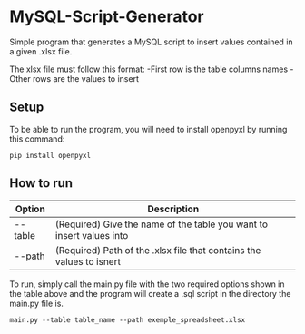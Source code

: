 # MySQL-Script-Generator
Simple program that generates a MySQL script to insert values contained in a given .xlsx file.

The xlsx file must follow this format:  -First row is the table columns names
                                        -Other rows are the values to insert

## Setup
To be able to run the program, you will need to install openpyxl by running this command:
```
pip install openpyxl
```

## How to run

| Option  | Description                                                          |
| ------- | -------------------------------------------------------------------- |
| --table | (Required) Give the name of the table you want to insert values into |
| --path  | (Required) Path of the .xlsx file that contains the values to isnert |

To run, simply call the main.py file with the two required options shown in the table above and the program will create a .sql script
in the directory the main.py file is.

```
main.py --table table_name --path exemple_spreadsheet.xlsx
```

